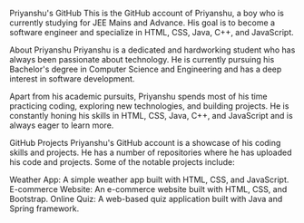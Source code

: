 Priyanshu's GitHub
This is the GitHub account of Priyanshu, a boy who is currently studying for JEE Mains and Advance. His goal is to become a software engineer and specialize in HTML, CSS, Java, C++, and JavaScript.

About Priyanshu
Priyanshu is a dedicated and hardworking student who has always been passionate about technology. He is currently pursuing his Bachelor's degree in Computer Science and Engineering and has a deep interest in software development.

Apart from his academic pursuits, Priyanshu spends most of his time practicing coding, exploring new technologies, and building projects. He is constantly honing his skills in HTML, CSS, Java, C++, and JavaScript and is always eager to learn more.

GitHub Projects
Priyanshu's GitHub account is a showcase of his coding skills and projects. He has a number of repositories where he has uploaded his code and projects. Some of the notable projects include:

Weather App: A simple weather app built with HTML, CSS, and JavaScript.
E-commerce Website: An e-commerce website built with HTML, CSS, and Bootstrap.
Online Quiz: A web-based quiz application built with Java and Spring framework.
